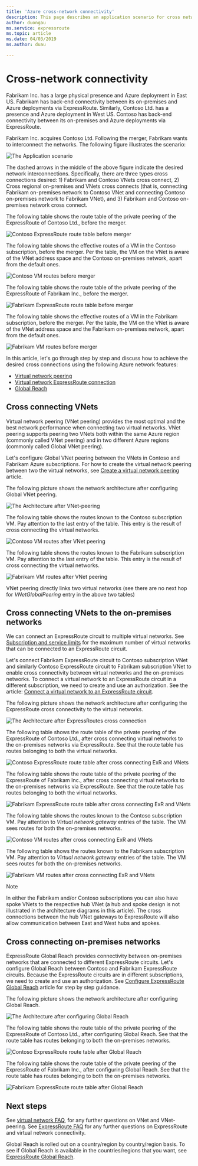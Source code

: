 ```yaml
---
title: 'Azure cross-network connectivity'
description: This page describes an application scenario for cross network connectivity and solution based on Azure networking features.
author: duongau
ms.service: expressroute
ms.topic: article
ms.date: 04/03/2019
ms.author: duau

---
```


# Cross-network connectivity

Fabrikam Inc. has a large physical presence and Azure deployment in East US. Fabrikam has back-end connectivity between its on-premises and Azure deployments via ExpressRoute. Similarly, Contoso Ltd. has a presence and Azure deployment in West US. Contoso has back-end connectivity between its on-premises and Azure deployments via ExpressRoute.  

Fabrikam Inc. acquires Contoso Ltd. Following the merger, Fabrikam wants to interconnect the networks. The following figure illustrates the scenario:

![The Application scenario](./media/cross-network-connectivity/premergerscenario.png)

The dashed arrows in the middle of the above figure indicate the desired network interconnections. Specifically, there are three types cross connections desired: 1) Fabrikam and Contoso VNets cross connect, 2) Cross regional on-premises and VNets cross connects (that is, connecting Fabrikam on-premises network to Contoso VNet and connecting Contoso on-premises network to Fabrikam VNet), and 3) Fabrikam and Contoso on-premises network cross connect. 

The following table shows the route table of the private peering of the ExpressRoute of Contoso Ltd., before the merger.

![Contoso ExpressRoute route table before merger](./media/cross-network-connectivity/contosoexr-rt-premerger.png)

The following table shows the effective routes of a VM in the Contoso subscription, before the merger. Per the table, the VM on the VNet is aware of the VNet address space and the Contoso on-premises network, apart from the default ones.

![Contoso VM routes before merger](./media/cross-network-connectivity/contosovm-routes-premerger.png)

The following table shows the route table of the private peering of the ExpressRoute of Fabrikam Inc., before the merger.

![Fabrikam ExpressRoute route table before merger](./media/cross-network-connectivity/fabrikamexr-rt-premerger.png)

The following table shows the effective routes of a VM in the Fabrikam subscription, before the merger. Per the table, the VM on the VNet is aware of the VNet address space and the Fabrikam on-premises network, apart from the default ones.

![Fabrikam VM routes before merger](./media/cross-network-connectivity/fabrikamvm-routes-premerger.png)

In this article, let's go through step by step and discuss how to achieve the desired cross connections using the following Azure network features:

* [Virtual network peering][Virtual network peering] 
* [Virtual network ExpressRoute connection][connection]
* [Global Reach][Global Reach] 

## Cross connecting VNets

Virtual network peering (VNet peering) provides the most optimal and the best network performance when connecting two virtual networks. VNet peering supports peering two VNets both within the same Azure region (commonly called VNet peering) and in two different Azure regions (commonly called Global VNet peering). 

Let's configure Global VNet peering between the VNets in Contoso and Fabrikam Azure subscriptions. For how to create the virtual network peering between two the virtual networks, see [Create a virtual network peering][Configure VNet peering] article.

The following picture shows the network architecture after configuring Global VNet peering.

![The Architecture after VNet-peering](./media/cross-network-connectivity/vnet-peering.png )

The following table shows the routes known to the Contoso subscription VM. Pay attention to the last entry of the table. This entry is the result of cross connecting the virtual networks.

![Contoso VM routes after VNet peering](./media/cross-network-connectivity/contosovm-routes-peering.png)

The following table shows the routes known to the Fabrikam subscription VM. Pay attention to the last entry of the table. This entry is the result of cross connecting the virtual networks.

![Fabrikam VM routes after VNet peering](./media/cross-network-connectivity/fabrikamvm-routes-peering.png)

VNet peering directly links two virtual networks (see there are no next hop for *VNetGlobalPeering* entry in the above two tables)

## Cross connecting VNets to the on-premises networks

We can connect an ExpressRoute circuit to multiple virtual networks. See [Subscription and service limits][Subscription limits] for the maximum number of virtual networks that can be connected to an ExpressRoute circuit. 

Let's connect Fabrikam ExpressRoute circuit to Contoso subscription VNet and similarly Contoso ExpressRoute circuit to Fabrikam subscription VNet to enable cross connectivity between virtual networks and the on-premises networks. To connect a virtual network to an ExpressRoute circuit in a different subscription, we need to create and use an authorization.  See the article: [Connect a virtual network to an ExpressRoute circuit][Connect-ER-VNet].

The following picture shows the network architecture after configuring the ExpressRoute cross connectivity to the virtual networks.

![The Architecture after ExpressRoutes cross connection](./media/cross-network-connectivity/exr-x-connect.png)

The following table shows the route table of the private peering of the ExpressRoute of Contoso Ltd., after cross connecting virtual networks to the on-premises networks via ExpressRoute. See that the route table has routes belonging to both the virtual networks.

![Contoso ExpressRoute route table after cross connecting ExR and VNets](./media/cross-network-connectivity/contosoexr-rt-xconnect.png)

The following table shows the route table of the private peering of the ExpressRoute of Fabrikam Inc., after cross connecting virtual networks to the on-premises networks via ExpressRoute. See that the route table has routes belonging to both the virtual networks.

![Fabrikam ExpressRoute route table after cross connecting ExR and VNets](./media/cross-network-connectivity/fabrikamexr-rt-xconnect.png)

The following table shows the routes known to the Contoso subscription VM. Pay attention to *Virtual network gateway* entries of the table. The VM sees routes for both the on-premises networks.

![Contoso VM routes after cross connecting ExR and VNets](./media/cross-network-connectivity/contosovm-routes-xconnect.png)

The following table shows the routes known to the Fabrikam subscription VM. Pay attention to *Virtual network gateway* entries of the table. The VM sees routes for both the on-premises networks.

![Fabrikam VM routes after cross connecting ExR and VNets](./media/cross-network-connectivity/fabrikamvm-routes-xconnect.png)

>[!NOTE]
>In either the Fabrikam and/or Contoso subscriptions you can also have spoke VNets to the respective hub VNet (a hub and spoke design is not illustrated in the architecture diagrams in this article). The cross connections between the hub VNet gateways to ExpressRoute will also allow communication between East and West hubs and spokes.
>

## Cross connecting on-premises networks

ExpressRoute Global Reach provides connectivity between on-premises networks that are connected to different ExpressRoute circuits. Let's configure Global Reach between Contoso and Fabrikam ExpressRoute circuits. Because the ExpressRoute circuits are in different subscriptions, we need to create and use an authorization. See [Configure ExpressRoute Global Reach][Configure Global Reach] article for step by step guidance.

The following picture shows the network architecture after configuring Global Reach.

![The Architecture after configuring Global Reach](./media/cross-network-connectivity/globalreach.png)

The following table shows the route table of the private peering of the ExpressRoute of Contoso Ltd., after configuring Global Reach. See that the route table has routes belonging to both the on-premises networks. 

![Contoso ExpressRoute route table after Global Reach](./media/cross-network-connectivity/contosoexr-rt-gr.png)

The following table shows the route table of the private peering of the ExpressRoute of Fabrikam Inc., after configuring Global Reach. See that the route table has routes belonging to both the on-premises networks.

![Fabrikam ExpressRoute route table after Global Reach]( ./media/cross-network-connectivity/fabrikamexr-rt-gr.png )

## Next steps

See [virtual network FAQ][VNet-FAQ], for any further questions on VNet and VNet-peering. See [ExpressRoute FAQ][ER-FAQ] for any further questions on ExpressRoute and virtual network connectivity.

Global Reach is rolled out on a country/region by country/region basis. To see if Global Reach is available in the countries/regions that you want, see [ExpressRoute Global Reach][Global Reach].

<!--Link References-->
[Virtual network peering]: ../virtual-network/virtual-network-peering-overview.md
[connection]: ./expressroute-howto-linkvnet-portal-resource-manager.md
[Global Reach]: ./expressroute-global-reach.md
[Configure VNet peering]: ../virtual-network/create-peering-different-subscriptions.md
[Configure Global Reach]: ./expressroute-howto-set-global-reach.md
[Subscription limits]: ../azure-resource-manager/management/azure-subscription-service-limits.md#networking-limits
[Connect-ER-VNet]: ./expressroute-howto-linkvnet-portal-resource-manager.md
[ER-FAQ]: ./expressroute-faqs.md
[VNet-FAQ]: ../virtual-network/virtual-networks-faq.md